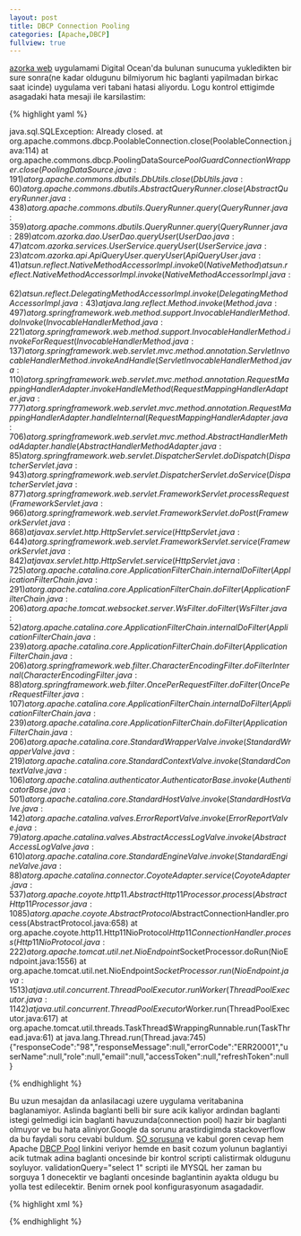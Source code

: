 ```yaml
---
layout: post
title: DBCP Connection Pooling
categories: [Apache,DBCP]
fullview: true
---
```


[azorka web](https://github.com/muzir/azorka.web) uygulamami Digital Ocean'da bulunan sunucuma yukledikten bir sure sonra(ne kadar oldugunu bilmiyorum hic baglanti yapilmadan birkac saat icinde) uygulama veri tabani hatasi aliyordu. Logu kontrol ettigimde asagadaki hata mesaji ile karsilastim:

{% highlight yaml %}

java.sql.SQLException: Already closed.
at org.apache.commons.dbcp.PoolableConnection.close(PoolableConnection.java:114)
at org.apache.commons.dbcp.PoolingDataSource$PoolGuardConnectionWrapper.close(PoolingDataSource.java:191)
at org.apache.commons.dbutils.DbUtils.close(DbUtils.java:60)
at org.apache.commons.dbutils.AbstractQueryRunner.close(AbstractQueryRunner.java:438)
at org.apache.commons.dbutils.QueryRunner.query(QueryRunner.java:359)
at org.apache.commons.dbutils.QueryRunner.query(QueryRunner.java:289)
at com.azorka.dao.UserDao.queryUser(UserDao.java:47)
at com.azorka.services.UserService.queryUser(UserService.java:23)
at com.azorka.api.ApiQueryUser.queryUser(ApiQueryUser.java:41)
at sun.reflect.NativeMethodAccessorImpl.invoke0(Native Method)
at sun.reflect.NativeMethodAccessorImpl.invoke(NativeMethodAccessorImpl.java:62)
at sun.reflect.DelegatingMethodAccessorImpl.invoke(DelegatingMethodAccessorImpl.java:43)
at java.lang.reflect.Method.invoke(Method.java:497)
at org.springframework.web.method.support.InvocableHandlerMethod.doInvoke(InvocableHandlerMethod.java:221)
at org.springframework.web.method.support.InvocableHandlerMethod.invokeForRequest(InvocableHandlerMethod.java:137)
at org.springframework.web.servlet.mvc.method.annotation.ServletInvocableHandlerMethod.invokeAndHandle(ServletInvocableHandlerMethod.java:110)
at org.springframework.web.servlet.mvc.method.annotation.RequestMappingHandlerAdapter.invokeHandleMethod(RequestMappingHandlerAdapter.java:777)
at org.springframework.web.servlet.mvc.method.annotation.RequestMappingHandlerAdapter.handleInternal(RequestMappingHandlerAdapter.java:706)
at org.springframework.web.servlet.mvc.method.AbstractHandlerMethodAdapter.handle(AbstractHandlerMethodAdapter.java:85)
at org.springframework.web.servlet.DispatcherServlet.doDispatch(DispatcherServlet.java:943)
at org.springframework.web.servlet.DispatcherServlet.doService(DispatcherServlet.java:877)
at org.springframework.web.servlet.FrameworkServlet.processRequest(FrameworkServlet.java:966)
at org.springframework.web.servlet.FrameworkServlet.doPost(FrameworkServlet.java:868)
at javax.servlet.http.HttpServlet.service(HttpServlet.java:644)
at org.springframework.web.servlet.FrameworkServlet.service(FrameworkServlet.java:842)
at javax.servlet.http.HttpServlet.service(HttpServlet.java:725)
at org.apache.catalina.core.ApplicationFilterChain.internalDoFilter(ApplicationFilterChain.java:291)
at org.apache.catalina.core.ApplicationFilterChain.doFilter(ApplicationFilterChain.java:206)
at org.apache.tomcat.websocket.server.WsFilter.doFilter(WsFilter.java:52)
at org.apache.catalina.core.ApplicationFilterChain.internalDoFilter(ApplicationFilterChain.java:239)
at org.apache.catalina.core.ApplicationFilterChain.doFilter(ApplicationFilterChain.java:206)
at org.springframework.web.filter.CharacterEncodingFilter.doFilterInternal(CharacterEncodingFilter.java:88)
at org.springframework.web.filter.OncePerRequestFilter.doFilter(OncePerRequestFilter.java:107)
at org.apache.catalina.core.ApplicationFilterChain.internalDoFilter(ApplicationFilterChain.java:239)
at org.apache.catalina.core.ApplicationFilterChain.doFilter(ApplicationFilterChain.java:206)
at org.apache.catalina.core.StandardWrapperValve.invoke(StandardWrapperValve.java:219)
at org.apache.catalina.core.StandardContextValve.invoke(StandardContextValve.java:106)
at org.apache.catalina.authenticator.AuthenticatorBase.invoke(AuthenticatorBase.java:501)
at org.apache.catalina.core.StandardHostValve.invoke(StandardHostValve.java:142)
at org.apache.catalina.valves.ErrorReportValve.invoke(ErrorReportValve.java:79)
at org.apache.catalina.valves.AbstractAccessLogValve.invoke(AbstractAccessLogValve.java:610)
at org.apache.catalina.core.StandardEngineValve.invoke(StandardEngineValve.java:88)
at org.apache.catalina.connector.CoyoteAdapter.service(CoyoteAdapter.java:537)
at org.apache.coyote.http11.AbstractHttp11Processor.process(AbstractHttp11Processor.java:1085)
at org.apache.coyote.AbstractProtocol$AbstractConnectionHandler.process(AbstractProtocol.java:658)
at org.apache.coyote.http11.Http11NioProtocol$Http11ConnectionHandler.process(Http11NioProtocol.java:222)
at org.apache.tomcat.util.net.NioEndpoint$SocketProcessor.doRun(NioEndpoint.java:1556)
at org.apache.tomcat.util.net.NioEndpoint$SocketProcessor.run(NioEndpoint.java:1513)
at java.util.concurrent.ThreadPoolExecutor.runWorker(ThreadPoolExecutor.java:1142)
at java.util.concurrent.ThreadPoolExecutor$Worker.run(ThreadPoolExecutor.java:617)
at org.apache.tomcat.util.threads.TaskThread$WrappingRunnable.run(TaskThread.java:61)
at java.lang.Thread.run(Thread.java:745)
{"responseCode":"98","responseMessage":null,"errorCode":"ERR20001","userName":null,"role":null,"email":null,"accessToken":null,"refreshToken":null}

{% endhighlight %}

Bu uzun mesajdan da anlasilacagi uzere uygulama veritabanina baglanamiyor. Aslinda baglanti belli bir sure acik kaliyor ardindan baglanti istegi gelmedigi icin baglanti havuzunda(connection pool) hazir bir baglanti olmuyor ve bu hata aliniyor.Google da sorunu arastirdigimda stackoverflow da bu faydali soru cevabi buldum. [SO sorusuna](http://stackoverflow.com/questions/11125962/correct-way-to-keep-pooled-connections-alive-or-time-them-out-and-get-fresh-one) ve kabul goren cevap hem Apache [DBCP Pool](http://commons.apache.org/proper/commons-dbcp/configuration.html) linkini veriyor  hemde en basit cozum yolunun baglantiyi acik tutmak adina baglanti oncesinde bir kontrol scripti calistirmak oldugunu soyluyor. validationQuery="select 1" scripti ile MYSQL her zaman bu sorguya 1 donecektir ve baglanti oncesinde baglantinin ayakta oldugu bu yolla test edilecektir. Benim ornek pool konfigurasyonum asagadadir. 

{% highlight xml %}

<bean id="dataSource" class="org.apache.commons.dbcp.BasicDataSource">
		<property name="driverClassName" value="${jdbc.driverClassName}" />
		<property name="url" value="${jdbc.url}" />
		<property name="username" value="${jdbc.userName}" />
		<property name="password" value="${jdbc.password}" />
		<property name="initialSize" value="5" />
		<property name="maxActive" value="10" />
		<property name="testWhileIdle" value="true" />
		<property name="validationQuery" value="SELECT 1" />
</bean>
{% endhighlight %}